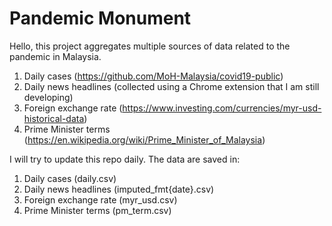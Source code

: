 # Pandemic Monument

Hello, this project aggregates multiple sources of data related to the pandemic in Malaysia.

1. Daily cases (https://github.com/MoH-Malaysia/covid19-public)
2. Daily news headlines (collected using a Chrome extension that I am still developing)
3. Foreign exchange rate (https://www.investing.com/currencies/myr-usd-historical-data)
4. Prime Minister terms (https://en.wikipedia.org/wiki/Prime_Minister_of_Malaysia)

I will try to update this repo daily. The data are saved in:

1. Daily cases (daily.csv)
2. Daily news headlines (imputed_fmt{date}.csv)
3. Foreign exchange rate (myr_usd.csv)
4. Prime Minister terms (pm_term.csv)